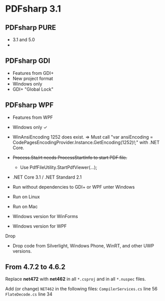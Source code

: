 ﻿# PDFsharp 3.1

## PDFsharp PURE

* 3.1 and 5.0
* 

## PDFsharp GDI

* Features from GDI+
* New project format
* Windows only
* GDI+ "Global Lock"

## PDFsharp WPF

* Features from WPF
* Windows only ✓

* WinAnsiEncoding 1252 does exist.
  ⇒ Must call "var ansiEncoding = CodePagesEncodingProvider.Instance.GetEncoding(1252)!;" with .NET Core.
* ~~Process.Sta/rt needs ProcessStartInfo to start PDF file.~~
  * Use PdfFileUtility.StartPdfViewer(...);

* .NET Core 3.1 / .NET Standard 2.1
* Run without dependencies to GDI+ or WPF unter Windows
* Run on Linux
* Run on Mac
* Windows version for WinForms
* Windows version for WPF

Drop
* Drop code from Silverlight, Windows Phone, WinRT, and other UWP versions.

## From 4.7.2 to 4.6.2

Replace **net472** with **net462** in all `*.csproj` and in all `*.nuspec` files.

Add (or change) `NET462` in the following files:
`CompilerServices.cs` line 56
`FlateDecode.cs` line 34

